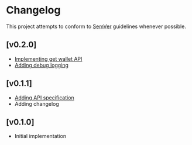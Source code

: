 # Changelog
This project attempts to conform to [SemVer](https://semver.org/) guidelines whenever possible.

## [v0.2.0]
* [Implementing get wallet API](https://github.com/Ubunfu/mc-wallet/pull/5)
* [Adding debug logging](https://github.com/Ubunfu/mc-wallet/pull/6)

## [v0.1.1]
* [Adding API specification](https://github.com/Ubunfu/mc-wallet/pull/3)
* Adding changelog

## [v0.1.0]
* Initial implementation